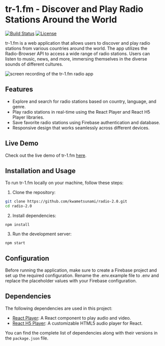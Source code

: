 # tr-1.fm - Discover and Play Radio Stations Around the World

[![Build Status](https://img.shields.io/github/workflow/status/kwametsunami/radio-2.0/CI)](https://github.com/kwametsunami/radio-2.0/actions)
[![License](https://img.shields.io/github/license/kwametsunami/radio-2.0)](https://github.com/kwametsunami/radio-2.0/blob/master/LICENSE)

tr-1.fm is a web application that allows users to discover and play radio stations from various countries around the world. The app utilizes the Radio-Browser API to access a wide range of radio stations. Users can listen to music, news, and more, immersing themselves in the diverse sounds of different cultures.

<img src="./src/assets/demo/tr1fm.gif" alt="screen recording of the tr-1.fm radio app ">

## Features

- Explore and search for radio stations based on country, language, and genre.
- Play radio stations in real-time using the React Player and React H5 Player libraries.
- Save favorite radio stations using Firebase authentication and database.
- Responsive design that works seamlessly across different devices.

## Live Demo

Check out the live demo of tr-1.fm [here](https://tr-1fm.netlify.app/).

## Installation and Usage

To run tr-1.fm locally on your machine, follow these steps:

1. Clone the repository:

```bash
git clone https://github.com/kwametsunami/radio-2.0.git
cd radio-2.0
```

2. Install dependencies:

`npm install`

3. Run the development server:

`npm start`

## Configuration

Before running the application, make sure to create a Firebase project and set up the required configuration. Rename the .env.example file to .env and replace the placeholder values with your Firebase configuration.

## Dependencies

The following dependencies are used in this project:

- [React Player](https://github.com/CookPete/react-player): A React component to play audio and video.
- [React H5 Player](https://github.com/dadioo/react-h5-audio-player): A customizable HTML5 audio player for React.

You can find the complete list of dependencies along with their versions in the `package.json` file.
